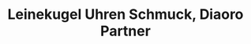---
title: "Leinekugel Uhren Schmuck, Diaoro Partner"
url: /gross-gerau/leinekugel-uhren-schmuck-diaoro-partner/
shop: Schmuck
---